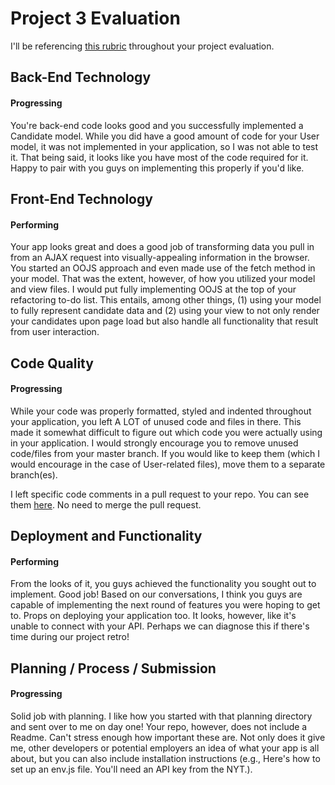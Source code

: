 # Project 3 Evaluation

I'll be referencing [this rubric](https://github.com/ga-dc/project3/blob/master/evaluation.md) throughout your project evaluation.

## Back-End Technology

#### Progressing

You're back-end code looks good and you successfully implemented a Candidate model. While you did have a good amount of code for your User model, it was not implemented in your application, so I was not able to test it. That being said, it looks like you have most of the code required for it. Happy to pair with you guys on implementing this properly if you'd like.

## Front-End Technology

#### Performing

Your app looks great and does a good job of transforming data you pull in from an AJAX request into visually-appealing information in the browser. You started an OOJS approach and even made use of the fetch method in your model. That was the extent, however, of how you utilized your model and view files. I would put fully implementing OOJS at the top of your refactoring to-do list. This entails, among other things, (1) using your model to fully represent candidate data and (2) using your view to not only render your candidates upon page load but also handle all functionality that result from user interaction.

## Code Quality

#### Progressing

While your code was properly formatted, styled and indented throughout your application, you left A LOT of unused code and files in there. This made it somewhat difficult to figure out which code you were actually using in your application. I would strongly encourage you to remove unused code/files from your master branch. If you would like to keep them (which I would encourage in the case of User-related files), move them to a separate branch(es).

I left specific code comments in a pull request to your repo. You can see them [here](https://github.com/onesick/campaign-finance/pull/4). No need to merge the pull request.

## Deployment and Functionality

#### Performing

From the looks of it, you guys achieved the functionality you sought out to implement. Good job! Based on our conversations, I think you guys are capable of implementing the next round of features you were hoping to get to. Props on deploying your application too. It looks, however, like it's unable to connect with your API. Perhaps we can diagnose this if there's time during our project retro!

## Planning / Process / Submission

#### Progressing

Solid job with planning. I like how you started with that planning directory and sent over to me on day one! Your repo, however, does not include a Readme. Can't stress enough how important these are. Not only does it give me, other developers or potential employers an idea of what your app is all about, but you can also include installation instructions (e.g., Here's how to set up an env.js file. You'll need an API key from the NYT.).
